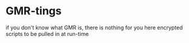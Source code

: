 # GMR-tings
if you don't know what GMR is, there is nothing for you here 
encrypted scripts to be pulled in at run-time 
